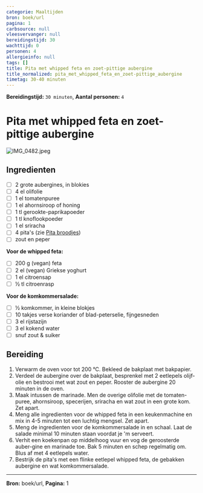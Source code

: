 ```yaml
---
categorie: Maaltijden
bron: boek/url
pagina: 1
carbsource: null
vleesvervanger: null
bereidingstijd: 30
wachttijd: 0
personen: 4
allergieinfo: null
tags: []
title: Pita met whipped feta en zoet-pittige aubergine
title_normalized: pita_met_whipped_feta_en_zoet-pittige_aubergine
timetag: 30-40 minuten
---
```

**Bereidingstijd:** ```30 minuten```, **Aantal personen:** ```4```

# Pita met whipped feta en zoet-pittige aubergine

![IMG_0482.jpeg](../../_resources/IMG_0482.jpeg)

## Ingredienten

- [ ] 2 grote aubergines, in blokies
- [ ] 4 el olifolie
- [ ] 1 el tomatenpuree
- [ ] 1 el ahornsiroop of honing
- [ ] 1 tl gerookte-paprikapoeder
- [ ] 1 tl knoflookpoeder
- [ ] 1 el sriracha
- [ ] 4 pita's (zie [Pita broodjes](:/63b82070f8284030a09309ff152b91d8))
- [ ] zout en peper

**Voor de whipped feta:**

- [ ] 200 g (vegan) feta
- [ ] 2 el (vegan) Griekse yoghurt
- [ ] 1 el citroensap
- [ ] ½ tl citroenrasp

**Voor de komkommersalade:**

- [ ] ½ komkommer, in kleine blokjes 
- [ ] 10 takjes verse koriander of blad-peterselie, fijngesneden 
- [ ] 3 el rijstazijn
- [ ] 3 el kokend water 
- [ ] snuf zout & suiker

## Bereiding

1. Verwarm de oven voor tot 200 °C. Bekleed de bakplaat met bakpapier.
2. Verdeel de aubergine over de bakplaat, besprenkel met 2 eetlepels olijf-olie en bestrooi met wat zout en peper. Rooster de aubergine 20 minuten in de oven.
3. Maak intussen de marinade. Men de overige olifolie met de tomaten-puree, ahornsiroop, specerijen, sriracha en wat zout in een grote kom. Zet apart. 
4. Meng alle ingredienten voor de whipped feta in een keukenmachine en mix in 4-5 minuten tot een luchtig mengsel. Zet apart.
5. Meng de ingredienten voor de komkommersalade in en schaal. Laat de salade minimal 10 minuten staan voordat je 'm serveert.
6. Verhit een koekenpan op middelhoog vuur en vog de geroosterde auber-gine en marinade toe. Bak 5 minuten en schep regelmatig om. Blus af met 4 eetlepels water.
7. Bestrijk de pita's met een flinke eetlepel whipped feta, de gebakken aubergine en wat komkommersalade. 



***
**Bron:** boek/url, **Pagina:** 1